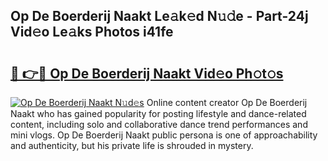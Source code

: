 ## Op De Boerderij Naakt Le𝚊k𝚎d N𝚞𝚍e - Part-24j Vid𝚎o Le𝚊ks Photos i41fe

# <h2><a href="http://fb513mx.evod.top/?m=Op+De+Boerderij+Naakt">🔗 👉🔴 Op De Boerderij Naakt Vid𝚎o Ph𝚘t𝚘s</a></h2>

[![Op De Boerderij Naakt N𝚞d𝚎s](https://i.imgur.com/8V9OHl7.gif)](http://fb513mx.evod.top/?m=Op+De+Boerderij+Naakt)
Online content creator Op De Boerderij Naakt who has gained popularity for posting lifestyle and dance-related content, including solo and collaborative dance trend performances and mini vlogs. Op De Boerderij Naakt public persona is one of approachability and authenticity, but his private life is shrouded in mystery. 
